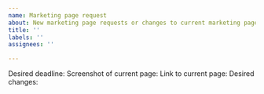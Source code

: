```yaml
---
name: Marketing page request
about: New marketing page requests or changes to current marketing pages
title: ''
labels: ''
assignees: ''

---
```


Desired deadline:
Screenshot of current page:
Link to current page:
Desired changes:
